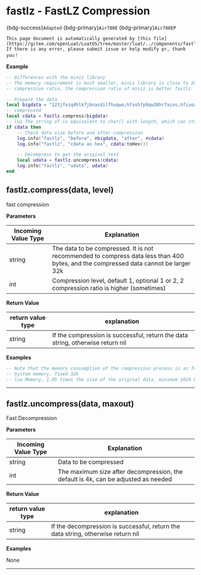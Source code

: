 # fastlz - FastLZ Compression

{bdg-success}`Adapted` {bdg-primary}`Air780E` {bdg-primary}`Air780EP`

```{note}
This page document is automatically generated by [this file](https://gitee.com/openLuat/LuatOS/tree/master/luat/../components/fastlz/luat_lib_fastlz.c). If there is any error, please submit issue or help modify pr, thank you！
```


**Example**

```lua
-- Differences with the miniz library
-- The memory requirement is much smaller, miniz library is close to 200k, fastlz only needs 32k original data size
-- compression ratio, the compression ratio of miniz is better fastlz

-- Prepare the data
local bigdata = "123jfoiq4hlkfjbnasdilfhuqwo;hfashfp9qw38hrfaios;hfiuoaghfluaeisw"
-- compressed
local cdata = fastlz.compress(bigdata) 
-- lua The string of is equivalent to char[] with length, which can store all data including 0x 00
if cdata then
    -- Check data size before and after compression
    log.info("fastlz", "before", #bigdata, "after", #cdata)
    log.info("fastlz", "cdata as hex", cdata:toHex())

    -- Decompress to get the original text
    local udata = fastlz.uncompress(cdata)
    log.info("fastlz", "udata", udata)
end

```

## fastlz.compress(data, level)



fast compression

**Parameters**

|Incoming Value Type | Explanation|
|-|-|
|string|The data to be compressed. It is not recommended to compress data less than 400 bytes, and the compressed data cannot be larger 32k|
|int|Compression level, default 1, optional 1 or 2, 2 compression ratio is higher (sometimes)|

**Return Value**

|return value type | explanation|
|-|-|
|string|If the compression is successful, return the data string, otherwise return nil|

**Examples**

```lua
-- Note that the memory consumption of the compression process is as follows
-- System memory, fixed 32k
-- lua Memory, 1.05 times the size of the original data, minimum 1024 bytes.

```

---

## fastlz.uncompress(data, maxout)



Fast Decompression

**Parameters**

|Incoming Value Type | Explanation|
|-|-|
|string|Data to be compressed|
|int|The maximum size after decompression, the default is 4k, can be adjusted as needed|

**Return Value**

|return value type | explanation|
|-|-|
|string|If the decompression is successful, return the data string, otherwise return nil|

**Examples**

None

---

